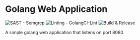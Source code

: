 # Golang Web Application

![SAST - Semgrep](https://github.com/sibuthomasmathew/golang-web-apps/actions/workflows/semgrep.yml/badge.svg)
![Linting - GolangCI-Lint](https://github.com/sibuthomasmathew/golang-web-apps/actions/workflows/golangci-lint.yml/badge.svg)
![Build & Release](https://github.com/sibuthomasmathew/golang-web-apps/actions/workflows/release.yml/badge.svg)

A simple golang web application that listens on port 8080.